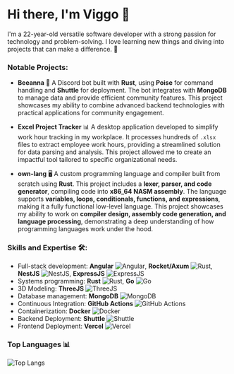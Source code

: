 # Hi there, I'm Viggo 👋

I'm a 22-year-old versatile software developer with a strong passion for technology and problem-solving. I love learning new things and diving into projects that can make a difference. 🚀

### Notable Projects:

- **Beeanna** 🐝
  A Discord bot built with **Rust**, using **Poise** for command handling and **Shuttle** for deployment. The bot integrates with **MongoDB** to manage data and provide efficient community features. This project showcases my ability to combine advanced backend technologies with practical applications for community engagement.

- **Excel Project Tracker** 📊
  A desktop application developed to simplify work hour tracking in my workplace. It processes hundreds of `.xlsx` files to extract employee work hours, providing a streamlined solution for data parsing and analysis. This project allowed me to create an impactful tool tailored to specific organizational needs.

- **own-lang**  🖥️
  A custom programming language and compiler built from scratch using **Rust**. This project includes a **lexer, parser, and code generator**, compiling code into **x86_64 NASM assembly**. The language supports **variables, loops, conditionals, functions, and expressions**, making it a fully functional low-level language. This project showcases my ability to work on **compiler design, assembly code generation, and language processing**, demonstrating a deep understanding of how programming languages work under the hood.

### Skills and Expertise 🛠️:
- Full-stack development: **Angular** ![Angular](https://img.shields.io/badge/-Angular-DD0031?style=flat&logo=angular&logoColor=white), **Rocket/Axum** ![Rust](https://img.shields.io/badge/-Rust-000000?style=flat&logo=rust&logoColor=white), **NestJS** ![NestJS](https://img.shields.io/badge/-NestJS-E0234E?style=flat&logo=nestjs&logoColor=white), **ExpressJS** ![ExpressJS](https://img.shields.io/badge/-Express.js-000000?style=flat&logo=express&logoColor=white)
- Systems programming: **Rust** ![Rust](https://img.shields.io/badge/-Rust-000000?style=flat&logo=rust&logoColor=white), **Go** ![Go](https://img.shields.io/badge/-Go-00ADD8?style=flat&logo=go&logoColor=white)
- 3D Modeling: **ThreeJS** ![ThreeJS](https://img.shields.io/badge/-Three.js-000000?style=flat&logo=three.js&logoColor=white)
- Database management: **MongoDB** ![MongoDB](https://img.shields.io/badge/-MongoDB-47A248?style=flat&logo=mongodb&logoColor=white)
- Continuous Integration: **GitHub Actions** ![GitHub Actions](https://img.shields.io/badge/-GitHub%20Actions-2088FF?style=flat&logo=github-actions&logoColor=white)
- Containerization: **Docker** ![Docker](https://img.shields.io/badge/-Docker-2496ED?style=flat&logo=docker&logoColor=white)
- Backend Deployment: **Shuttle** ![Shuttle](https://img.shields.io/badge/-Shuttle-000000?style=flat&logo=shuttle&logoColor=white)
- Frontend Deployment: **Vercel** ![Vercel](https://img.shields.io/badge/-Vercel-000000?style=flat&logo=vercel&logoColor=white)

### Top Languages 📊
![Top Langs](https://github-readme-stats.vercel.app/api/top-langs/?username=shvvkz&theme=tokyonight)
